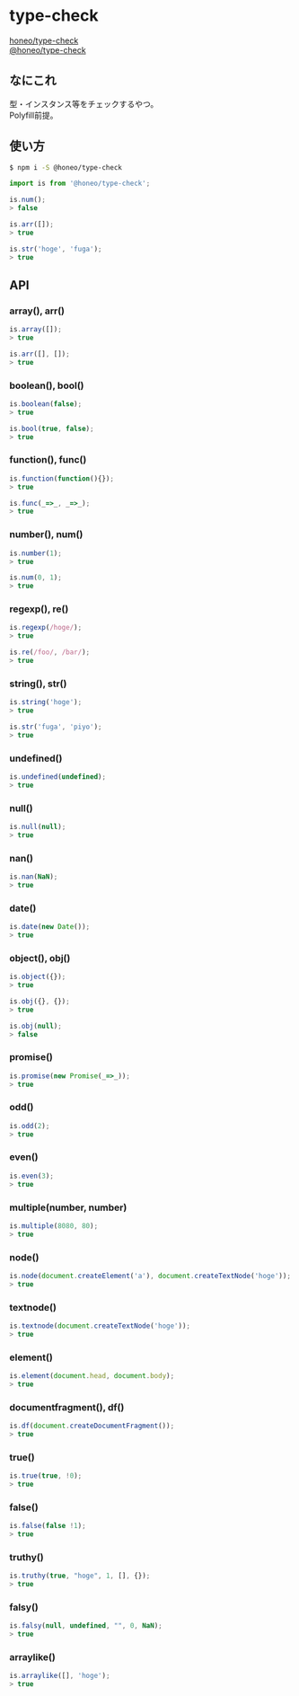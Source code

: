 # type-check
[honeo/type-check](https://github.com/honeo/type-check)    
[@honeo/type-check](https://www.npmjs.com/package/@honeo/type-check)

## なにこれ
型・インスタンス等をチェックするやつ。  
Polyfill前提。

## 使い方
```sh
$ npm i -S @honeo/type-check
```
```js
import is from '@honeo/type-check';

is.num();
> false

is.arr([]);
> true

is.str('hoge', 'fuga');
> true
```

## API
### array(), arr()
```js
is.array([]);
> true

is.arr([], []);
> true
```

### boolean(), bool()
```js
is.boolean(false);
> true

is.bool(true, false);
> true
```

### function(), func()
```js
is.function(function(){});
> true

is.func(_=>_, _=>_);
> true
```

### number(), num()
```js
is.number(1);
> true

is.num(0, 1);
> true
```

### regexp(), re()
```js
is.regexp(/hoge/);
> true

is.re(/foo/, /bar/);
> true
```

### string(), str()
```js
is.string('hoge');
> true

is.str('fuga', 'piyo');
> true
```

### undefined()
```js
is.undefined(undefined);
> true
```

### null()
```js
is.null(null);
> true
```

### nan()
```js
is.nan(NaN);
> true
```

### date()
```js
is.date(new Date());
> true
```

### object(), obj()
```js
is.object({});
> true

is.obj({}, {});
> true

is.obj(null);
> false
```

### promise()
```js
is.promise(new Promise(_=>_));
> true
```

### odd()
```js
is.odd(2);
> true
```

### even()
```js
is.even(3);
> true
```

### multiple(number, number)
```js
is.multiple(8080, 80);
> true
```

### node()
```js
is.node(document.createElement('a'), document.createTextNode('hoge'));
> true
```

### textnode()
```js
is.textnode(document.createTextNode('hoge'));
> true
```

### element()
```js
is.element(document.head, document.body);
> true
```

### documentfragment(), df()
```js
is.df(document.createDocumentFragment());
> true
```

### true()
```js
is.true(true, !0);
> true
```

### false()
```js
is.false(false !1);
> true
```

### truthy()
```js
is.truthy(true, "hoge", 1, [], {});
> true
```

### falsy()
```js
is.falsy(null, undefined, "", 0, NaN);
> true
```

### arraylike()
```js
is.arraylike([], 'hoge');
> true
```
